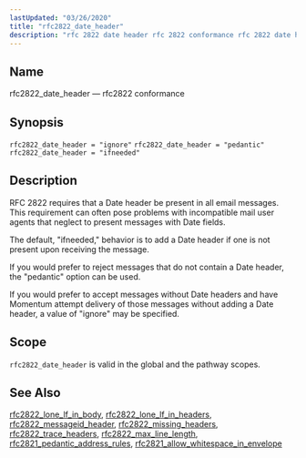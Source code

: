 ```yaml
---
lastUpdated: "03/26/2020"
title: "rfc2822_date_header"
description: "rfc 2822 date header rfc 2822 conformance rfc 2822 date header ignore rfc 2822 date header pedantic rfc 2822 date header ifneeded RFC 2822 requires that a Date header be present in all email messages This requirement can often pose problems with incompatible mail user agents that neglect to present..."
---
```


<a name="conf.ref.rfc2822_date_header"></a> 
## Name

rfc2822_date_header — rfc2822 conformance

## Synopsis

`rfc2822_date_header = "ignore"`
`rfc2822_date_header = "pedantic"`
`rfc2822_date_header = "ifneeded"`

<a name="idp26062736"></a> 
## Description

RFC 2822 requires that a Date header be present in all email messages. This requirement can often pose problems with incompatible mail user agents that neglect to present messages with Date fields.

The default, "ifneeded," behavior is to add a Date header if one is not present upon receiving the message.

If you would prefer to reject messages that do not contain a Date header, the "pedantic" option can be used.

If you would prefer to accept messages without Date headers and have Momentum attempt delivery of those messages without adding a Date header, a value of "ignore" may be specified.

<a name="idp26066496"></a> 
## Scope

`rfc2822_date_header` is valid in the global and the pathway scopes.

<a name="idp26068768"></a> 
## See Also

[rfc2822_lone_lf_in_body](/momentum/4/config/ref-rfc-2822-lone-lf-in-body), [rfc2822_lone_lf_in_headers](/momentum/4/config/ref-rfc-2822-lone-lf-in-headers), [rfc2822_messageid_header](/momentum/4/config/ref-rfc-2822-messageid-header), [rfc2822_missing_headers](/momentum/4/config/ref-rfc-2822-missing-headers), [rfc2822_trace_headers](/momentum/4/config/ref-rfc-2822-trace-headers), [rfc2822_max_line_length](/momentum/4/config/ref-rfc-2822-max-line-length), [rfc2821_pedantic_address_rules](/momentum/4/config/ref-rfc-2821-pedantic-address-rules), [rfc2821_allow_whitespace_in_envelope](/momentum/4/config/ref-rfc-2821-allow-whitespace-in-envelope)